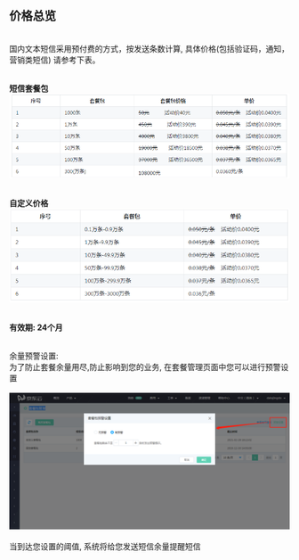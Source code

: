 ## 价格总览<br>
<br>
国内文本短信采用预付费的方式，按发送条数计算, 具体价格(包括验证码，通知，营销类短信) 请参考下表。<br><br>

**短信套餐包**<br>
![套餐包](../../../../image/Text-Message/dx-000tp-tcb2.gif)<br><br>

**自定义价格**<br>
![自定义](../../../../image/Text-Message/dx-000tp-zdy.png)<br><br>

**有效期: 24个月**<br><br>

余量预警设置:<br>
为了防止套餐余量用尽,防止影响到您的业务, 在套餐管理页面中您可以进行预警设置<br><br>
![预警设置](../../../../image/Text-Message/dx-001.png)<br><br>
当到达您设置的阈值, 系统将给您发送短信余量提醒短信
